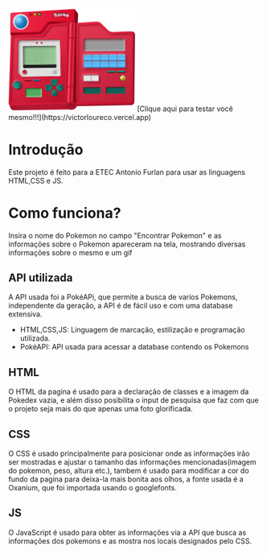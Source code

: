 <img src="https://github.com/VictorGLS/777/blob/main/images/pokedex.png?raw=true" width=50% height=50%>
[Clique aqui para testar você mesmo!!!](https://victorloureco.vercel.app)

# Introdução
Este projeto é feito para a ETEC Antonio Furlan para usar as linguagens HTML,CSS e JS.
 
# Como funciona?
 
  Insira o nome do Pokemon no campo "Encontrar Pokemon" e as informações sobre o Pokemon apareceram na tela,
  mostrando diversas informações sobre o mesmo e um gif

 ## API utilizada
 
   A API usada foi a PokéAPi, que permite a busca de varíos Pokemons, independente da geração, a API é de fácil uso e com
  uma database extensiva.
  
* HTML,CSS,JS: Linguagem de marcação, estilização e programação utilizada.
* PokéAPI: API usada para acessar a database contendo os Pokemons
 
## HTML
 
   O HTML da pagina é usado para a declaração de classes e a imagem da Pokedex vazia, e além disso posibilita o input de pesquisa 
  que faz com que o projeto seja mais do que apenas uma foto glorificada.
 
## CSS
 
   O CSS é usado principalmente para posicionar onde as informações irão ser mostradas e ajustar o tamanho das informações mencionadas(imagem do pokemon, peso, altura etc.), tambem é usado para modificar a cor do fundo da pagina para deixa-la mais bonita aos olhos, a fonte usada é a Oxanium, que foi importada usando o googlefonts.

## JS
 
   O JavaScript é usado para obter as informações via a API que busca as informações dos pokemons e as mostra nos locais designados pelo CSS.

   <img src="">
